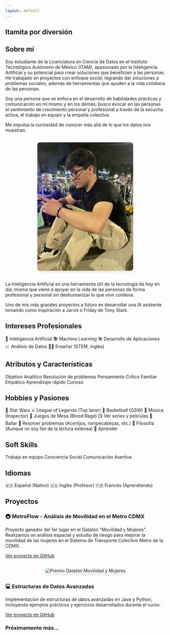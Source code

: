 ```yaml
---
layout: default
---
```


## Itamita por diversión 

## Sobre mí 


<div class="skill-list">
  <span class="skill-tag">Soy estudiante de la Licenciatura en Ciencia de Datos en el Instituto Tecnológico Autónomo de México (ITAM), apasionado por la Inteligencia Artificial y su potencial para crear soluciones que beneficien a las personas. He trabajado en proyectos con enfoque social, logrando dar soluciones a problemas sociales, además de herramientas que ayuden a la vida cotidiana de las personas.
  <p>
  Soy una persona que se enfoca en el desarrollo de habilidades prácticas y comunicación en mí mismo y en los demás; busco evocar en las personas el sentimiento de crecimiento personal y profesional a través de la escucha activa, el trabajo en equipo y la empatía colectiva. 
  </p>
  <p>
  Me impulsa la curiosidad de conocer más allá de lo que los datos nos muestran. 
  </p>
  </span>
</div>

<div style="text-align: center; margin: 30px 0;">
  <img src="./assets/images/profile.jpg" alt="Braulio Lozano" style="max-width: 60%; border-radius: 8px; box-shadow: 0 4px 8px rgba(0,0,0,0.1);">
</div>

<div class="skill-list">
  <span class="skill-tag">
  La Inteligencia Artificial es una herramienta útil de la tecnología de hoy en día, misma que viene a apoyar en la vida de las personas de forma profesional y personal sin deshumanizar lo que vivir conlleva.
  <p>
  Uno de mis más grandes proyectos a futuro es desarrollar una IA asistente tomando como inspiración a Jarvis o Friday de Tony Stark.
  </p>
  </span>
</div>


## Intereses Profesionales
<div class="skill-list">
  <span class="skill-tag">🤖 Inteligencia Artificial</span>
  <span class="skill-tag">📚 Machine Learning</span>
  <span class="skill-tag">🛠️ Desarrollo de Aplicaciones</span>
  <span class="skill-tag">📈 Análisis de Datos</span>
  <span class="skill-tag">👩‍🏫 Enseñar (STEM, inglés)</span>
</div>


## Atributos y Características
<div class="skill-list">
  <span class="skill-tag">Objetivo</span>
  <span class="skill-tag">Analítico</span>
  <span class="skill-tag">Resolución de problemas</span>
  <span class="skill-tag">Pensamiento Crítico</span>
  <span class="skill-tag">Familiar</span>
  <span class="skill-tag">Empático</span> 
  <span class="skill-tag">Aprendizaje rápido</span>
  <span class="skill-tag">Curioso</span>
</div>

## Hobbies y Pasiones
<div class="skill-list">
  <span class="skill-tag">🌌 Star Wars</span>
  <span class="skill-tag">⚔️ League of Legends (Top laner)</span>
  <span class="skill-tag">🏀 Basketball (GSW)</span>
  <span class="skill-tag">🎵 Música (Inspector)</span>
  <span class="skill-tag">🎲 Juegos de Mesa (Blood Rage)</span>
  <span class="skill-tag">📺 Ver series y películas</span>
  <span class="skill-tag">💃 Bailar</span>
  <span class="skill-tag">🧩 Resolver problemas (Acertijos, rompecabezas, etc.)</span>
  <span class="skill-tag">📜 Filosofía (Aunque no soy fan de la lectura extensa)</span>
  <span class="skill-tag">🌟 Aprender</span>
</div>


## Soft Skills
<div class="skill-list">
  <span class="skill-tag">Trabajo en equipo</span> 
  <span class="skill-tag">Conciencia Social</span> 
  <span class="skill-tag">Comunicación Asertiva</span> 
</div> 


## Idiomas
<div class="skill-list">
  <span class="skill-tag">🇲🇽 Español (Nativo)</span>
  <span class="skill-tag">🇺🇸 Inglés (Profesor)</span>
  <span class="skill-tag">🇫🇷 Francés (Aprendiendo)</span>
</div>



## Proyectos
<div class="project-card">
  <h3>🚇 MetroFlow - Análisis de Movilidad en el Metro CDMX</h3>
  <p>Proyecto ganador del 1er lugar en el Datatón "Movilidad y Mujeres". Realizamos un análisis espacial y estudio de riesgo para mejorar la movilidad de las mujeres en el Sistema de Transporte Colectivo Metro de la CDMX.</p>
  <p><a href="https://github.com/juan-ca6/metroFlow" target="_blank">Ver proyecto en GitHub</a></p>
</div>

<div style="text-align: center; margin: 30px 0;">
  <img src="./assets/images/dataton_premio.jpg" alt="Premio Datatón Movilidad y Mujeres" style="max-width: 60%; border-radius: 8px; box-shadow: 0 4px 8px rgba(0,0,0,0.1);">
</div>

<div class="project-card">
  <h3>💻 Estructuras de Datos Avanzadas</h3>
  <p>Implementación de estructuras de datos avanzadas en Java y Python, incluyendo ejemplos prácticos y ejercicios desarrollados durante el curso.</p>
  <p><a href="https://github.com/BraulioLoz/EstDatAvJava" target="_blank">Ver proyecto en GitHub</a></p>
</div>

<div class="project-card">
  <h3>Próximamente más...</h3>
</div>



